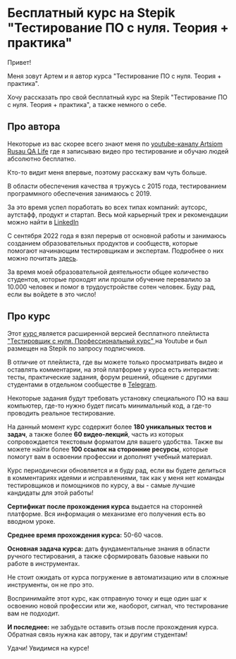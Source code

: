 # Бесплатный курс на Stepik "Тестирование ПО с нуля. Теория + практика"

Привет!

Меня зовут Артем и я автор курса "Тестирование ПО с нуля. Теория + практика".

Хочу рассказать про свой бесплатный курс на Stepik "Тестирование ПО с нуля. Теория + практика", а также немного о себе.

## Про автора

Некоторые из вас скорее всего знают меня по [youtube-каналу Artsiom Rusau QA Life](https://www.youtube.com/@rusau) где я записываю видео про тестирование и обучаю людей абсолютно бесплатно.

Кто-то видит меня впервые, поэтому расскажу вам чуть больше.

В области обеспечения качества я тружусь с 2015 года, тестированием программного обеспечения занимаюсь с 2019.

За это время успел поработать во всех типах компаний: аутсорс, аутстафф, продукт и стартап. Весь мой карьерный трек и рекомендации можно найти в [LinkedIn](https://www.linkedin.com/in/artsiomrusau/)

С сентября 2022 года я взял перерыв от основной работы и занимаюсь созданием образовательных продуктов и сообществ, которые помогают начинающим тестировщикам и экспертам. Подробнее о них можно почитать [здесь](https://taplink.cc/rusau.qalife).

За время моей образовательной деятельности общее количество студентов, которые проходят или прошли обучение перевалило за 10.000 человек и помог в трудоустройстве сотен человек. Буду рад, если вы войдете в это число!

## Про курс

Этот [курс ](https://stepik.org/course/171826/info) является расширенной версией бесплатного плейлиста ["Тестировщик  с нуля. Профессиональный курс" ](https://www.youtube.com/@rusau) на Youtube и был размещен на Stepik по запросу подписчиков.

В отличие от плейлиста, где вы можете только просматривать видео и оставлять комментарии, на этой платформе у курса есть интерактив: тесты, практические задания, форум решений, общение с другими студентами в отдельном сообществе в [Telegram](https://t.me/qa_stepik).

Некоторые задания будут требовать установку специального ПО на ваш компьютер, где-то нужно будет писать минимальный код, а где-то проводить реальное тестирование.

На данный момент курс содержит более **180 уникальных тестов и задач**, а также более **60 видео-лекций**, часть из которых сопровождается текстовым форматом для вашего удобства. Также вы можете найти более **100 ссылок на сторонние ресурсы**, которые помогут вам в освоении профессии и дополнят учебный материал.

Курс периодически обновляется и я буду рад, если вы будете делиться в комментариях идеями и исправлениями, так как у меня нет команды тестировщиков и помощников по курсу, а вы - самые лучшие кандидаты для этой работы!

**Сертификат после прохождения курса** выдается на сторонней платформе. Вся информация о механизме его получения есть во вводном уроке.

**Среднее время прохождения курса:** 50-60 часов.

**Основная задача курса:** дать фундаментальные знания в области ручного тестирования, а также сформировать базовые навыки по работе в инструментах.

Не стоит ожидать от курса погружение в автоматизацию или в сложные инструменты, он не про это. 

Воспринимайте этот курс, как отправную точку и еще один шаг к освоению новой профессии или же, наоборот, сигнал, что тестирование вам не подходит.

**И последнее:** не забудьте оставить отзыв после прохождения курса. Обратная связь нужна как автору, так и другим студентам!

Удачи! Увидимся на курсе!
